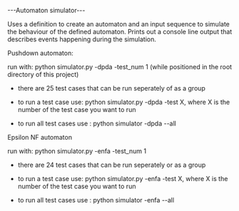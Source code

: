 
---Automaton simulator---

Uses a definition to create an automaton and an input sequence to simulate the behaviour of the defined automaton.
Prints out a console line output that describes events happening during the simulation.


Pushdown automaton:

run with: python simulator.py -dpda -test_num 1
(while positioned in the root directory of this project)

- there are 25 test cases that can be run seperately of as a group

- to run a test case use: python simulator.py -dpda -test X,
	where X is the number of the test case you want to run

- to run all test cases use : python simulator -dpda --all 

Epsilon NF automaton

run with: python simulator.py -enfa -test_num 1

- there are 24 test cases that can be run seperately or as a group

- to run a test case use: python simulator.py -enfa -test X,
	where X is the number of the test case you want to run

- to run all test cases use : python simulator -enfa --all 
